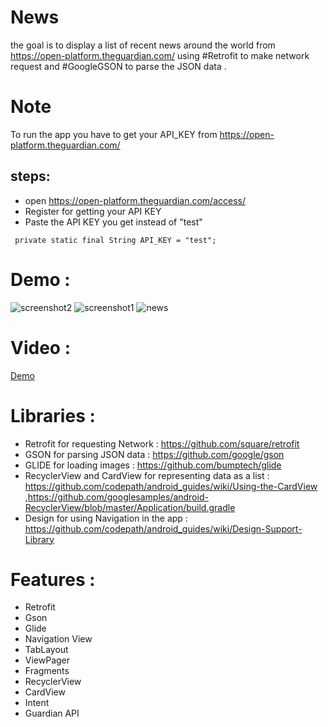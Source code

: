 # News
the goal is to display a list of recent news around the world from  https://open-platform.theguardian.com/ using #Retrofit to make network 
request and #GoogleGSON to parse the JSON data .

# Note 
To run the app you have to get your API_KEY from https://open-platform.theguardian.com/
## steps: 
* open https://open-platform.theguardian.com/access/
* Register for getting your API KEY 
* Paste the API KEY you get instead of "test" 
```
 private static final String API_KEY = "test";
```
# Demo :
![screenshot2](https://user-images.githubusercontent.com/21147699/52521429-baebe000-2c7f-11e9-8529-b21f14033ff7.jpg)
![screenshot1](https://user-images.githubusercontent.com/21147699/52521454-0acaa700-2c80-11e9-9434-19ee92349cd1.jpg)
![news](https://user-images.githubusercontent.com/21147699/52521912-55035680-2c87-11e9-9114-c2f67e25075a.png)

# Video :
[Demo](https://youtu.be/BlJJVjiWMUY)

# Libraries :
* Retrofit for requesting Network : https://github.com/square/retrofit
* GSON for parsing JSON data : https://github.com/google/gson
* GLIDE for loading images : https://github.com/bumptech/glide
* RecyclerView and CardView for representing data as a list : https://github.com/codepath/android_guides/wiki/Using-the-CardView
 ,https://github.com/googlesamples/android-RecyclerView/blob/master/Application/build.gradle
* Design for using Navigation in the app : https://github.com/codepath/android_guides/wiki/Design-Support-Library

# Features :
* Retrofit 
* Gson 
* Glide 
* Navigation View 
* TabLayout 
* ViewPager 
* Fragments
* RecyclerView 
* CardView 
* Intent 
* Guardian API



